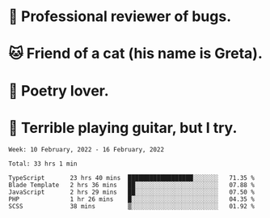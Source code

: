 # 🐛 Professional reviewer of bugs.
# 🐱 Friend of a cat (his name is Greta).
# 📜 Poetry lover.
# 🎸 Terrible playing guitar, but I try.

<!--START_SECTION:waka-->
```text
Week: 10 February, 2022 - 16 February, 2022

Total: 33 hrs 1 min

TypeScript       23 hrs 40 mins  ██████████████████░░░░░░░   71.35 % 
Blade Template   2 hrs 36 mins   ██░░░░░░░░░░░░░░░░░░░░░░░   07.88 % 
JavaScript       2 hrs 29 mins   ██░░░░░░░░░░░░░░░░░░░░░░░   07.50 % 
PHP              1 hr 26 mins    █░░░░░░░░░░░░░░░░░░░░░░░░   04.35 % 
SCSS             38 mins         ▒░░░░░░░░░░░░░░░░░░░░░░░░   01.92 % 
```
<!--END_SECTION:waka-->
